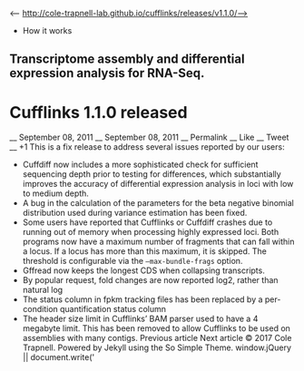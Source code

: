 <-- http://cole-trapnell-lab.github.io/cufflinks/releases/v1.1.0/-->

* How it works
## Transcriptome assembly and differential expression analysis for RNA-Seq.
# Cufflinks 1.1.0 released
__ September 08, 2011 __ September 08, 2011 __ Permalink __ Like __ Tweet __ +1
This is a fix release to address several issues reported by our users:
* Cuffdiff now includes a more sophisticated check for sufficient sequencing depth prior to testing for differences, which substantially improves the accuracy of differential expression analysis in loci with low to medium depth.
* A bug in the calculation of the parameters for the beta negative binomial distribution used during variance estimation has been fixed.
* Some users have reported that Cufflinks or Cuffdiff crashes due to running out of memory when processing highly expressed loci. Both programs now have a maximum number of fragments that can fall within a locus. If a locus has more than this maximum, it is skipped. The threshold is configurable via the `–max-bundle-frags` option.
* Gffread now keeps the longest CDS when collapsing transcripts.
* By popular request, fold changes are now reported log2, rather than natural log
* The status column in fpkm tracking files has been replaced by a per-condition quantification status column
* The header size limit in Cufflinks’ BAM parser used to have a 4 megabyte limit. This has been removed to allow Cufflinks to be used on assemblies with many contigs.
Previous article Next article
© 2017 Cole Trapnell. Powered by Jekyll using the So Simple Theme.
window.jQuery || document.write('<script src="http://cole-trapnell- lab.github.io/cufflinks/assets/js/vendor/jquery-1.9.1.min.js"><\/script>') var _gaq = _gaq || []; var pluginUrl = '//www.google- analytics.com/plugins/ga/inpage_linkid.js'; _gaq.push(['_require', 'inpage_linkid', pluginUrl]); _gaq.push(['_setAccount', 'UA-6101038-2']); _gaq.push(['_trackPageview']); (function() { var ga = document.createElement('script'); ga.type = 'text/javascript'; ga.async = true; ga.src = ('https:' == document.location.protocol ? 'https://ssl' : 'http://www') + '.google-analytics.com/ga.js'; var s = document.getElementsByTagName('script')[0]; s.parentNode.insertBefore(ga, s); })();